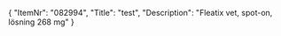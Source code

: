 {
  "ItemNr": "082994",
  "Title": "test",
  "Description": "Fleatix vet, spot-on, lösning 268 mg"
}